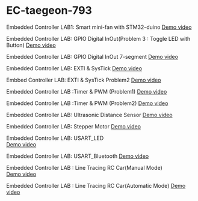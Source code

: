 # EC-taegeon-793

Embedded Controller LAB1: Smart mini-fan with STM32-duino
[Demo video](https://youtu.be/FbGgnJGKj8k)

Embedded Controller LAB: GPIO Digital InOut(Problem 3 : Toggle LED with Button)
[Demo video](https://youtu.be/wH3xLnVl7x4)

Embedded Controller LAB: GPIO Digital InOut 7-segment
[Demo video](https://youtu.be/aCHubyOOQ_Q)

Embedded Controller LAB: EXTI & SysTick
[Demo video](https://youtu.be/EVq-_aUwseo)

Embbed Controller LAB: EXTI & SysTick Problem2
[Demo video](https://youtu.be/uHPben6xLv0)

Embedded Controller LAB :Timer & PWM (Problem1)
[Demo video](https://youtu.be/GMjwl4zIrc8)

Embedded Controller LAB :Timer & PWM (Problem2)
[Demo video](https://youtu.be/1A320E_q1kY)

Embedded Controller LAB: Ultrasonic Distance Sensor
[Demo video](https://youtu.be/Y1fbwsmxXI8)

Embedded Controller LAB: Stepper Motor
[Demo video](https://youtu.be/fhXFbCNvXks)

Embedded Controller LAB: USART_LED  
[Demo video](https://youtu.be/pQhTp_7-oOQ)

Embedded Controller LAB: USART_Bluetooth 
[Demo video](https://youtu.be/JlNbZKxEJf0)

Embedded Controller LAB : Line Tracing RC Car(Manual Mode)  
[Demo video](https://youtu.be/icd1kjkOtf8)

Embedded Controller LAB : Line Tracing RC Car(Automatic Mode) 
[Demo video](https://youtu.be/Pg68u4XeRaY)
